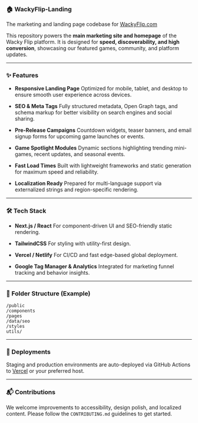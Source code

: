 ### 🏠 WackyFlip-Landing

The marketing and landing page codebase for [WackyFlip.com](https://wackyflip.com)


This repository powers the **main marketing site and homepage** of the Wacky Flip platform. It is designed for **speed, discoverability, and high conversion**, showcasing our featured games, community, and platform updates.

---

### ✨ Features

* **Responsive Landing Page**
  Optimized for mobile, tablet, and desktop to ensure smooth user experience across devices.

* **SEO & Meta Tags**
  Fully structured metadata, Open Graph tags, and schema markup for better visibility on search engines and social sharing.

* **Pre-Release Campaigns**
  Countdown widgets, teaser banners, and email signup forms for upcoming game launches or events.

* **Game Spotlight Modules**
  Dynamic sections highlighting trending mini-games, recent updates, and seasonal events.

* **Fast Load Times**
  Built with lightweight frameworks and static generation for maximum speed and reliability.

* **Localization Ready**
  Prepared for multi-language support via externalized strings and region-specific rendering.

---

### 🛠 Tech Stack

* **Next.js / React**
  For component-driven UI and SEO-friendly static rendering.

* **TailwindCSS**
  For styling with utility-first design.

* **Vercel / Netlify**
  For CI/CD and fast edge-based global deployment.

* **Google Tag Manager & Analytics**
  Integrated for marketing funnel tracking and behavior insights.

---

### 📁 Folder Structure (Example)

```
/public
/components
/pages
/data/seo
/styles
utils/
```

---

### 🚀 Deployments

Staging and production environments are auto-deployed via GitHub Actions to [Vercel](https://vercel.com/) or your preferred host.

---

### 📬 Contributions

We welcome improvements to accessibility, design polish, and localized content. Please follow the `CONTRIBUTING.md` guidelines to get started.
